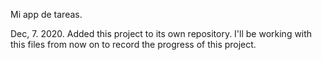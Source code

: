 Mi app de tareas.

Dec, 7. 2020.
Added this project to its own repository. I'll be working with this files from now on to record the progress of this project.
